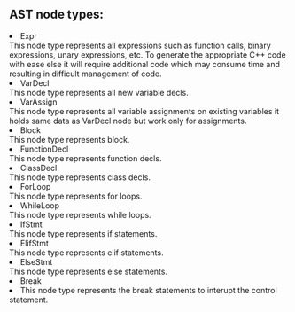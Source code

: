 ## AST node types:
<li>Expr</li>
This node type represents all expressions such as function calls, binary expressions, unary expressions, etc. To generate the appropriate C++ code with ease else it will require additional code which may consume time and resulting in difficult management of code.
<li>VarDecl</li>
This node type represents all new variable decls.
<li>VarAssign</li>
This node type represents all variable assignments on existing variables it holds same data as VarDecl node but work only for assignments.
<li>Block</li>
This node type represents block.
<li>FunctionDecl</li>
This node type represents function decls.
<li>ClassDecl</li>
This node type represents class decls.
<li>ForLoop</li>
This node type represents for loops.
<li>WhileLoop</li>
This node type represents while loops.
<li>IfStmt</li>
This node type represents if statements.
<li>ElifStmt</li>
This node type represents elif statements.
<li>ElseStmt</li>
This node type represents else statements.
<li>Break<li>
This node type represents the break statements to interupt the control statement.
